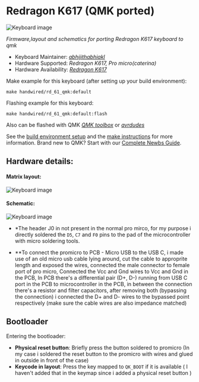 # Redragon K617 (QMK ported)

![Keyboard image](https://imagizer.imageshack.com/img922/3464/qUpU8k.png)

*Firmware,layout and schematics for porting Redragon K617 keyboard to qmk*

* Keyboard Maintainer: *[abhijithabhiakl](https://github.com/abhijithabhiakl)*
* Hardware Supported: *Redragon K617, Pro micro(caterina)*
* Hardware Availability: *[Redragon K617](https://redragon.in/products/fizz-k617-60-wired-mechanical-keyboard-white-and-grey-red-switches)*

Make example for this keyboard (after setting up your build environment):

    make handwired/rd_61_qmk:default

Flashing example for this keyboard:

    make handwired/rd_61_qmk:default:flash
    
Also can be flashed with QMK *[QMK toolbox](https://github.com/qmk/qmk_toolbox)* or *[avrdudes](https://blog.zakkemble.net/avrdudess-a-gui-for-avrdude/)*

See the [build environment setup](https://docs.qmk.fm/#/getting_started_build_tools) and the [make instructions](https://docs.qmk.fm/#/getting_started_make_guide) for more information. Brand new to QMK? Start with our [Complete Newbs Guide](https://docs.qmk.fm/#/newbs).

## Hardware details: 

#### Matrix layout:
![Keyboard image](https://imagizer.imageshack.com/img924/8415/hX5gAb.jpg)

#### Schematic:
![Keyboard image](https://imagizer.imageshack.com/img922/5585/vXorPx.png)

* *The header J0 in not present in the normal pro mirco, for my purpose i directly soldered the `D5`, `C7` and `F0` pins to the pad of the microcontroller with micro soldering tools.

* **To connect the promicro to PCB - Micro USB to the USB C, i made use of an old micro usb cable lying around, cut the cable to approprite length and exposed the wires, connected the male connector to female port of  pro micro, Connected the Vcc and Gnd wires to Vcc and Gnd in the PCB, In PCB there's a differential pair (D+, D-) running from USB C port in the PCB to microcontroller in the PCB, in between the connection there's a resistor and filter capacitors, after removing both (bypassing the connection) i connected the D+ and D- wires to the bypassed point respectively (make sure the cable wires are also impedance matched)

## Bootloader

Entering the bootloader:

* **Physical reset button**: Briefly press the button soldered to promicro (In my case i soldered the reset button to the promicro with wires and glued in outside in front of the case)
* **Keycode in layout**: Press the key mapped to `QK_BOOT` if it is available ( I haven't added that in the keymap since i added a physical reset button )
